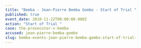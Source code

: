 ```yaml
---
title: "Bemba - Jean-Pierre Bemba Gombo - Start of Trial "
published: true
event_date: 2010-11-22T00:00:00.000Z
action: "Start of Trial "
case: the-prosecutor-v-bemba
accused: jean-pierre-bemba-gombo
slug: bemba-events-jean-pierre-bemba-gombo-start-of-trial-
---
```

